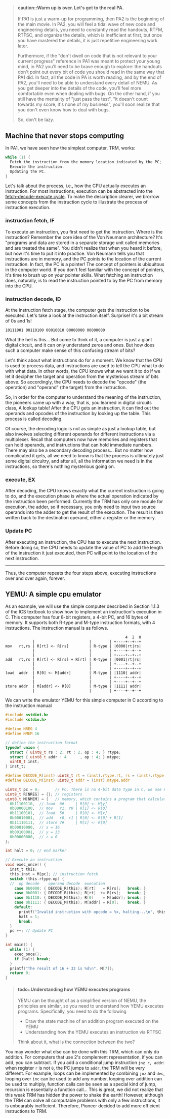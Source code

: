 <!-- > #### caution::热身结束, 进入真正的PA
> 如果说PA1只是编程复习的热身运动, 那么PA2就是正片的开始了.
> 在PA2中, 你会感觉新代码和工程细节如潮水般袭来,
> 你需要不断地读讲义, RTFM, RTFSC, 并整理其中的细节,
> 一开始效率会比较低, 一旦掌握了这些细节, 后面就是重复性的工程活了.
>
> 此外, 如果说PA1中提到的"不要纠缠于和当前进度无关的代码"
> 是为了保护你的幼小心灵, 在PA2中你就需要勇敢地去探索了:
> 讲义不再像PA1那样详细指出每一处你值得阅读的代码.
> 事实上, PA中的所有代码都值得你去阅读, 在PA2结束之后, 你需要做到可以理解NEMU中的每一处细节.
> 随着你对这些代码细节的了解变得深入, 就算是调bug你也会觉得多了几分轻松.
> 相反, 如果你仍然抱着"测试能过就行", "这里不算分, 关我P事"的心态,
> 很快你就会发现连bug都不知道怎么调了.
>
> 所以, 不要再偷懒了.-->
> #### caution::Warm up is over. Let's get to the real PA.
>
> If PA1 is just a warm-up for programming, then PA2 is the beginning of the main movie. In PA2, you will feel a tidal wave of new code and engineering details, you need to constantly read the handouts, RTFM, RTFSC, and organize the details, which is inefficient at first, but once you have mastered the details, it is just repetitive engineering work later.
>
> Furthermore, if the "don't dwell on code that is not relevant to your current progress" reference in PA1 was meant to protect your young mind, in PA2 you'll need to be brave enough to explore: the handouts don't point out every bit of code you should read in the same way that PA1 did. In fact, all the code in PA is worth reading, and by the end of PA2, you'll need to be able to understand every detail of NEMU. As you get deeper into the details of the code, you'll feel more comfortable even when dealing with bugs. On the other hand, if you still have the mentality of "just pass the test", "it doesn't count towards my score, it's none of my business", you'll soon realize that you don't even know how to deal with bugs.
>
> So, don't be lazy.

<!-- ## 不停计算的机器 -->
## Machine that never stops computing

<!-- 在PA1中, 我们已经见识到最简单的计算机TRM的工作方式: -->
<!-- ```c
while (1) {
  从PC指示的存储器位置取出指令;
  执行指令;
  更新PC;
}
``` -->

In PA1, we have seen how the simplest computer, TRM, works:
```c
while (1) {
  Fetch the instruction from the memory location indicated by the PC;
  Execute the instruction.
  Updating the PC.
}
```

<!--
接下来我们就来谈谈这个过程, 也就是, CPU究竟是怎么执行一条指令的.
对于大部分指令来说, 执行它们都可以抽象成取指-译码-执行的[指令周期][instr cycle].
为了使描述更加清晰, 我们借助指令周期中的一些概念来说明指令执行的过程.

[instr cycle]: http://en.wikipedia.org/wiki/Instruction_cycle
-->
Let's talk about the process, i.e., how the CPU actually executes an instruction. For most instructions, execution can be abstracted into the [fetch-decode-execute cycle](https://en.wikipedia.org/wiki/Instruction_cycle). To make the description clearer, we brorrow some concepts from the instruction cycle to illustrate the process of instruction execution.

<!--
### 取指(instruction fetch, IF)
-->
### instruction fetch, IF
<!--
要执行一条指令, 首先要拿到这条指令. 指令究竟在哪里呢?
还记得冯诺依曼体系结构的核心思想吗? 那就是"存储程序, 程序控制".
你以前听说这两句话的时候可能没有什么概念, 现在是实践的时候了.
这两句话告诉你, 指令在存储器中, 由PC指出当前指令的位置.
事实上, PC就是一个指针! 在计算机世界中, 指针的概念无处不在.
如果你觉得对指针的概念还不是很熟悉, 就要赶紧复习指针这门必修课啦.
取指令要做的事情自然就是将PC指向的指令从内存读入到CPU中.
-->
To execute an instruction, you first need to get the instruction. Where is the instruction? Remember the core idea of the Von Neumann architecture? It's "programs and data are stored in a separate storage unit called memories and are treated the same". You didn't realize that when you heard it before, but now it's time to put it into practice. Von Neumann tells you that instructions are in memory, and the PC points to the location of the current instruction. In fact, the PC is a pointer! The concept of pointers is ubiquitous in the computer world. If you don't feel familiar with the concept of pointers, it's time to brush up on your pointer skills. What fetching an instruction does, naturally, is to read the instruction pointed to by the PC from memory into the CPU.

<!--
### 译码(instruction decode, ID)
-->
### instruction decode, ID

<!--
在取指阶段, 计算机拿到了将要执行的指令.
让我们也来目睹一下指令的风采, 睁大眼睛一看, 竟然是个0和1组成的比特串!
-->
At the instruction fetch stage, the computer gets the instruction to be executed. Let's take a look at the instruction itself. Surprise! it's a bit stream of 0s and 1s!
```
10111001 00110100 00010010 00000000 00000000
```
<!--
这究竟是什么鬼...
不过想想, 计算机也只是个巨大的数字电路, 它也只能理解0和1了.
但是, 这样的计算机又是如何理解这让人一头雾水的比特串的呢?
-->
What the hell is this... But come to think of it, a computer is just a giant digital circuit, and it can only understand zeros and ones. But how does such a computer make sense of this confusing stream of bits?

<!--
让我们先来回想一下指令是做什么的.
我们知道CPU是用来处理数据的, 指令则是用来指示CPU具体对什么数据进行什么样的处理.
也就是说, 我们只要让CPU从上面那串神秘的比特串中解读出处理的对象和处理的操作,
CPU就知道我们想让它做什么了.
所以相应地, CPU需要从指令中解读出"操作码"和"操作数"两部分信息.
-->
Let's think about what instructions do for a moment. We know that the CPU is used to process data, and instructions are used to tell the CPU what to do with what data. In other words, the CPU knows what we want it to do if we let it decipher the target and operation from the mysterious stream of bits above. So accordingly, the CPU needs to decode the "opcode" (the operation) and "operand" (the target) from the instruction.

<!--
于是, 为了让计算机明白指令的含义, 先驱想到了一个办法, 那就是你在数字电路课上学习过的查找表!
CPU拿到一条指令之后, 可以通过查表的方式得知这条指令的操作数和操作码.
这个过程叫译码.
-->
So, in order for the computer to understand the meaning of the instruction, the pioneers came up with a way, that is, you learned in digital circuits class, A lookup table! After the CPU gets an instruction, it can find out the operands and opcodes of the instruction by looking up the table. This process is called decoding.

<!--
当然, 译码逻辑实际上也并非只有一张查找表那么简单,
还需要根据不同的指令通过多路选择器选择不同的操作数.
回想一下, 计算机现在已经有存储器和寄存器了, 它们都可以存放操作数, 指令中也可以存放立即数.
也可能还有二次译码的处理...
不过无论再怎么复杂, 我们只需要知道, 这个过程终究也只是一些数字电路的事情,
毕竟所有需要的信息都在指令里面了, 没什么神秘的操作.
-->
Of course, the decoding logic is not as simple as just a lookup table, but also involves selecting different operands for different instructions via a multiplexer. Recall that computers now have memories and registers that can hold operands, and instructions that can hold immediate numbers. There may also be a secondary decoding process... But no matter how complicated it gets, all we need to know is that the process is ultimately just some digital circuitry, and after all, all the information we need is in the instructions, so there's nothing mysterious going on.

<!--
### 执行(execute, EX)
-->
### execute, EX
<!--
经过译码之后, CPU就知道当前指令具体要做什么了, 执行阶段就是真正完成指令的工作.
现在TRM只有加法器这一个执行部件, 必要的时候,
只需要往加法器输入两个源操作数, 就能得到执行的结果了.
之后还要把结果写回到目的操作数中, 可能是寄存器, 也可能是内存.
-->
After decoding, the CPU knows exactly what the current instruction is going to do, and the execution phase is where the actual operation indicated by the instruction been performed. Currently the TRM has only one module for execution, the adder, so if necessary, you only need to input two source operands into the adder to get the result of the execution. The result is then written back to the destination operand, either a register or the memory.

<!--
### 更新PC
-->
### Update PC
<!--
执行完一条指令之后, CPU就要执行下一条指令.
在这之前, CPU需要更新PC的值,
让PC加上刚才执行完的指令的长度, 即可指向下一条指令的位置. \
-->
After executing an instruction, the CPU has to execute the next instruction. Before doing so, the CPU needs to update the value of PC to add the length of the instruction it just executed, then PC will point to the location of the next instruction.

---

<!--
于是, 计算机不断地重复上述四个步骤, 不断地执行指令, 直到永远.
-->
Thus, the computer repeats the four steps above, executing instructions over and over again, forever.

<!--
## YEMU: 一个简单的CPU模拟器
-->
## YEMU: A simple cpu emulator
<!--
我们还是以ICS课本的1.1.3小节中介绍的简单计算机为例, 来展示如何用C语言实现一条指令的执行.
这个计算机有4个8位的寄存器, 一个4位PC, 以及一段16字节的内存.
它支持R型和M型两种指令格式, 4条指令. 其指令手册如下:
-->
As an example, we will use the simple computer described in Section 1.1.3 of the ICS textbook to show how to implement an instruction's execution in C. This computer has four 8-bit registers, a 4-bit PC, and 16 bytes of memory. It supports both R-type and M-type instruction formats, with 4 instructions. The instruction manual is as follows.
```
                                                     4  2  0
            |                        |        | +----+--+--+
mov   rt,rs | R[rt] <- R[rs]         | R-type | |0000|rt|rs|
            |                        |        | +----+--+--+
            |                        |        | +----+--+--+
add   rt,rs | R[rt] <- R[rs] + R[rt] | R-type | |0001|rt|rs|
            |                        |        | +----+--+--+
            |                        |        | +----+--+--+
load  addr  | R[0] <- M[addr]        | M-type | |1110| addr|
            |                        |        | +----+--+--+
            |                        |        | +----+--+--+
store addr  | M[addr] <- R[0]        | M-type | |1111| addr|
            |                        |        | +----+--+--+
```
<!--
我们可以根据指令手册用C语言编写出这个简单计算机的模拟器YEMU(袁妈模拟器):
-->
We can write the emulator YEMU for this simple computer in C according to the instruction manual
<!--
```c
#include <stdint.h>
#include <stdio.h>

#define NREG 4
#define NMEM 16

// 定义指令格式
typedef union {
  struct { uint8_t rs : 2, rt : 2, op : 4; } rtype;
  struct { uint8_t addr : 4      , op : 4; } mtype;
  uint8_t inst;
} inst_t;

#define DECODE_R(inst) uint8_t rt = (inst).rtype.rt, rs = (inst).rtype.rs
#define DECODE_M(inst) uint8_t addr = (inst).mtype.addr

uint8_t pc = 0;       // PC, C语言中没有4位的数据类型, 我们采用8位类型来表示
uint8_t R[NREG] = {}; // 寄存器
uint8_t M[NMEM] = {   // 内存, 其中包含一个计算z = x + y的程序
  0b11100110,  // load  6#     | R[0] <- M[y]
  0b00000100,  // mov   r1, r0 | R[1] <- R[0]
  0b11100101,  // load  5#     | R[0] <- M[x]
  0b00010001,  // add   r0, r1 | R[0] <- R[0] + R[1]
  0b11110111,  // store 7#     | M[z] <- R[0]
  0b00010000,  // x = 16
  0b00100001,  // y = 33
  0b00000000,  // z = 0
};

int halt = 0; // 结束标志

// 执行一条指令
void exec_once() {
  inst_t this;
  this.inst = M[pc]; // 取指
  switch (this.rtype.op) {
  //  操作码译码       操作数译码           执行
    case 0b0000: { DECODE_R(this); R[rt]   = R[rs];   break; }
    case 0b0001: { DECODE_R(this); R[rt]  += R[rs];   break; }
    case 0b1110: { DECODE_M(this); R[0]    = M[addr]; break; }
    case 0b1111: { DECODE_M(this); M[addr] = R[0];    break; }
    default:
      printf("Invalid instruction with opcode = %x, halting...\n", this.rtype.op);
      halt = 1;
      break;
  }
  pc ++; // 更新PC
}

int main() {
  while (1) {
    exec_once();
    if (halt) break;
  }
  printf("The result of 16 + 33 is %d\n", M[7]);
  return 0;
}
```
-->
```c
#include <stdint.h>
#include <stdio.h>

#define NREG 4
#define NMEM 16

// define the instruction format
typedef union {
  struct { uint8_t rs : 2, rt : 2, op : 4; } rtype;
  struct { uint8_t addr : 4      , op : 4; } mtype;
  uint8_t inst;
} inst_t;

#define DECODE_R(inst) uint8_t rt = (inst).rtype.rt, rs = (inst).rtype.rs
#define DECODE_M(inst) uint8_t addr = (inst).mtype.addr

uint8_t pc = 0;       // PC, There is no 4-bit data type in C, we use 8-bit type to represent it
uint8_t R[NREG] = {}; // registers
uint8_t M[NMEM] = {   // memory, which contains a program that calculates z = x + y
  0b11100110,  // load  6#     | R[0] <- M[y]
  0b00000100,  // mov   r1, r0 | R[1] <- R[0]
  0b11100101,  // load  5#     | R[0] <- M[x]
  0b00010001,  // add   r0, r1 | R[0] <- R[0] + R[1]
  0b11110111,  // store 7#     | M[z] <- R[0]
  0b00010000,  // x = 16
  0b00100001,  // y = 33
  0b00000000,  // z = 0
};

int halt = 0; // end marker

// Execute an instruction
void exec_once() {
  inst_t this;
  this.inst = M[pc]; // instruction fetch
  switch (this.rtype.op) {
  //  op decode    operand decode  execution
    case 0b0000: { DECODE_R(this); R[rt]   = R[rs];   break; }
    case 0b0001: { DECODE_R(this); R[rt]  += R[rs];   break; }
    case 0b1110: { DECODE_M(this); R[0]    = M[addr]; break; }
    case 0b1111: { DECODE_M(this); M[addr] = R[0];    break; }
    default:
      printf("Invalid instruction with opcode = %x, halting...\n", this.rtype.op);
      halt = 1;
      break;
  }
  pc ++; // Update PC
}

int main() {
  while (1) {
    exec_once();
    if (halt) break;
  }
  printf("The result of 16 + 33 is %d\n", M[7]);
  return 0;
}
```

<!--
> #### todo::理解YEMU如何执行程序
> YEMU可以看成是一个简化版的NEMU, 它们的原理是相通的,
> 因此你需要理解YEMU是如何执行程序的. 具体地, 你需要
> * 画出在YEMU上执行的加法程序的状态机
> * 通过RTFSC理解YEMU如何执行一条指令
>
> 思考一下, 以上两者有什么联系?
-->
> #### todo::Understanding how YEMU executes programs
>
> YEMU can be thought of as a simplified version of NEMU, the principles are similar, so you need to understand how YEMU executes programs. Specifically, you need to do the following
>
> *   Draw the state machine of an addition program executed on the YEMU
> *   Understanding how the YEMU executes an instruction via RTFSC
>
> Think about it, what is the connection between the two?

<!--
也许你会疑惑, 这个只能做加法的TRM, 究竟还能做些什么呢?
对于采用补码表示的计算机, 能做加法自然就能做减法.
如果再添加一条条件跳转指令`jnz r, addr`:
当寄存器`r`不为`0`时, PC跳转到`addr`处, TRM就大不一样了.
例如通过`jnz`和`dec`的组合可以实现循环,
循环执行`inc`可以实现任意数的加法, 循环执行加法可以实现乘法,
函数调用可以看成一种特殊的跳转, 递归本质上就是函数调用...
这下可不得了了, 没想到这个弱不禁风的TRM竟然深藏着擎天撼地的威力!
不过, 虽然这个只有几条指令的TRM可以解决所有可计算的问题, 但却低效得让人无法忍受.
为此, 先驱决定往TRM中加入更多高效的指令.
-->
You may wonder what else can be done with this TRM, which can only do addition. For computers that use 2's complement representation, if you can add, you can subtract. If you add a conditional jump instruction `jnz r, addr`: when register `r` is not `0`, the PC jumps to `addr`, the TRM will be very different. For example, loops can be implemented by combining `jnz` and `dec`, looping over `inc` can be used to add any number, looping over addition can be used to multiply, function calls can be seen as a special kind of jump, recursion is essentially a function call... This is great, we did not realize that this weak TRM has hidden the power to shake the earth! However, although the TRM can solve all computable problems with only a few instructions, it is unbearably inefficient. Therefore, Pioneer decided to add more efficient instructions to TRM.
